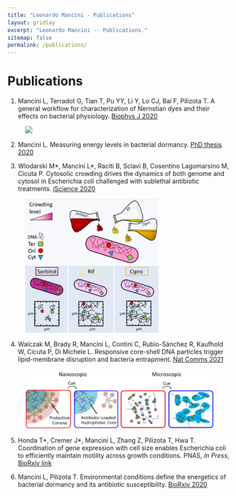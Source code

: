 ```yaml
---
title: "Leonardo Mancini - Publications"
layout: gridlay
excerpt: "Leonardo Mancini -- Publications."
sitemap: false
permalink: /publications/
---
```



# Publications


1. Mancini L, Terradot G, Tian T, Pu YY, Li Y, Lo CJ, Bai F, Pilizota T. A general workflow for characterization
of Nernstian dyes and their effects on bacterial physiology. [Biophys J 2020](https://doi.org/10.1016/j.bpj.2019.10.030)
<figure class="fourth">
  <img src="https://github.com/mlaenoc/leonardomancini/blob/gh-pages/images/BJ cover art.png" style="width: 400px">
 </figure>


2. Mancini L. Measuring energy levels in bacterial dormancy. [PhD thesis 2020](http://dx.doi.org/10.7488/era/79)

3. Wlodarski M*, Mancini L*, Raciti B, Sclavi B, Cosentino Lagomarsino M, Cicuta P. Cytosolic crowding drives
the dynamics of both genome and cytosol in Escherichia coli challenged with sublethal antibiotic treatments.
[iScience 2020](https://doi.org/10.1016/j.isci.2020.101560)
<figure class="fourth">
  <img src="https://github.com/mlaenoc/leonardomancini/blob/gh-pages/images/Graphical abstract cytosolic crowding.jpg" style="width: 300px">
 </figure>

4. Walczak M, Brady R, Mancini L, Contini C, Rubio-Sànchez R, Kaufhold W, Cicuta P, Di Michele L.
Responsive core-shell DNA particles trigger lipid-membrane disruption and bacteria entrapment. [Nat Comms 2021](https://doi.org/10.1038/s41467-021-24989-7) 
<figure class="fourth">
  <img src="https://github.com/mlaenoc/leonardomancini/blob/gh-pages/images/Responsive core shell graphical abstract.jpg" style="width: 600px">
 </figure>

5. Honda T*, Cremer J*, Mancini L, Zhang Z, Pilizota T, Hwa T. Coordination of gene expression with cell size
enables Escherichia coli to efficiently maintain motility across growth conditions. PNAS, _In Press_, [BioRxiv link](https://doi.org/10.1101/2021.05.12.443892)

6. Mancini L, Pilizota T. Environmental conditions define the energetics of bacterial dormancy and its antibiotic
susceptibility. [BioRxiv 2020](https://doi.org/10.1101/2020.06.18.160226)
